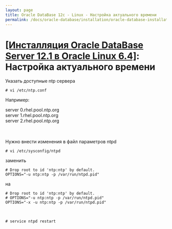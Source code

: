 ```yaml
---
layout: page
title: Oracle DataBase 12c - Linux - Настройка актуального времени
permalink: /docs/oracle-database/installation/oracle-database-installation/single-instance/simple/linux/6.4/oracle/12.1/setup-actual-time/
---
```


# <a href="/docs/oracle-database/installation/oracle-database-installation/single-instance/simple/linux/6.4/oracle/12.1/">[Инсталляция Oracle DataBase Server 12.1 в Oracle Linux 6.4]</a>: Настройка актуального времени




Указать доступные ntp сервера


	# vi /etc/ntp.conf


Например:

server 0.rhel.pool.ntp.org<br/>
server 1.rhel.pool.ntp.org<br/>
server 2.rhel.pool.ntp.org<br/>


<br/><br/>
Нужно внести изменения в файл параметров ntpd

	# vi /etc/sysconfig/ntpd


заменить

	# Drop root to id 'ntp:ntp' by default.
	OPTIONS="-u ntp:ntp -p /var/run/ntpd.pid"


на

	# Drop root to id 'ntp:ntp' by default.
	# OPTIONS="-u ntp:ntp -p /var/run/ntpd.pid"
	OPTIONS="-x -u ntp:ntp -p /var/run/ntpd.pid"



<br/>

	# service ntpd restart
